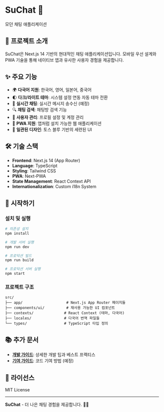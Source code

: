 # SuChat 💬

모던 채팅 애플리케이션

## 📱 프로젝트 소개

SuChat은 Next.js 14 기반의 현대적인 채팅 애플리케이션입니다. 모바일 우선 설계와 PWA 기술을 통해 네이티브 앱과 유사한 사용자 경험을 제공합니다.

## ✨ 주요 기능

- 🌍 **다국어 지원**: 한국어, 영어, 일본어, 중국어
- 🌓 **다크/라이트 테마**: 시스템 설정 연동 자동 테마 전환
- 💬 **실시간 채팅**: 실시간 메시지 송수신 (예정)
- 🔍 **채팅 검색**: 채팅방 검색 기능
- 👤 **사용자 관리**: 프로필 설정 및 계정 관리
- 📲 **PWA 지원**: 앱처럼 설치 가능한 웹 애플리케이션
- 🎨 **일관된 디자인**: 토스 블루 기반의 세련된 UI

## 🛠 기술 스택

- **Frontend**: Next.js 14 (App Router)
- **Language**: TypeScript
- **Styling**: Tailwind CSS
- **PWA**: Next-PWA
- **State Management**: React Context API
- **Internationalization**: Custom i18n System

## 🚀 시작하기

### 설치 및 실행

```bash
# 의존성 설치
npm install

# 개발 서버 실행
npm run dev

# 프로덕션 빌드
npm run build

# 프로덕션 서버 실행
npm start
```

### 프로젝트 구조
```
src/
├── app/                    # Next.js App Router 페이지들
├── components/ui/          # 재사용 가능한 UI 컴포넌트
├── contexts/              # React Context (테마, 다국어)
├── locales/               # 다국어 번역 파일들
└── types/                 # TypeScript 타입 정의
```

## 📚 추가 문서

- **[개발 가이드](README.DEV.md)**: 상세한 개발 팁과 베스트 프랙티스
- **[기여 가이드](CONTRIBUTING.md)**: 코드 기여 방법 (예정)

## 📄 라이선스

MIT License

---

**SuChat** - 더 나은 채팅 경험을 제공합니다. 💬✨
